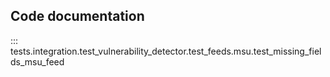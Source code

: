 ## Code documentation

::: tests.integration.test_vulnerability_detector.test_feeds.msu.test_missing_fields_msu_feed